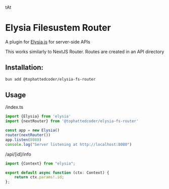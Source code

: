 tAt

# Elysia Filesustem Router

A plugin for [Elysia.js](https://elysiajs.com/) for server-side APIs

This works similarly to NextJS Router. Routes are created in an API directory

## Installation:

```bash
bun add @tophattedcoder/elysia-fs-router
```

## Usage

/index.ts

```typescript
import {Elysia} from 'elysia'
import {nextRouter} from '@tophattedcoder/elysia-fs-router'

const app = new Elysia()
router(nextRouter())
app.listen(8080)
console.log("Server listening at http://localhost:8080")
```

/api/[id]/info

```typescript
import {Context} from "elysia";

export default async function (ctx: Context) {
    return ctx.params!.id;
};
```